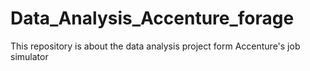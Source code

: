 # Data_Analysis_Accenture_forage
This repository is about the data analysis project form Accenture's job simulator
